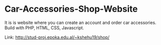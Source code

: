# Car-Accessories-Shop-Website

It is is website where you can create an account and order car accessories. 
Build with PHP, HTML, CSS, Javascript. 

Link: http://stud-proj.epoka.edu.al/~kshehu19/shop/
